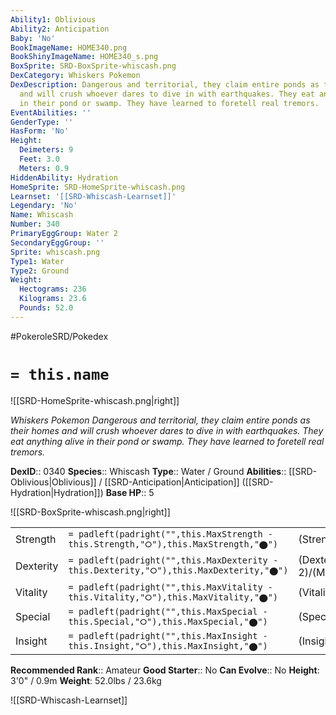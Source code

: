 ```yaml
---
Ability1: Oblivious
Ability2: Anticipation
Baby: 'No'
BookImageName: HOME340.png
BookShinyImageName: HOME340_s.png
BoxSprite: SRD-BoxSprite-whiscash.png
DexCategory: Whiskers Pokemon
DexDescription: Dangerous and territorial, they claim entire ponds as their homes
  and will crush whoever dares to dive in with earthquakes. They eat anything alive
  in their pond or swamp. They have learned to foretell real tremors.
EventAbilities: ''
GenderType: ''
HasForm: 'No'
Height:
  Deimeters: 9
  Feet: 3.0
  Meters: 0.9
HiddenAbility: Hydration
HomeSprite: SRD-HomeSprite-whiscash.png
Learnset: '[[SRD-Whiscash-Learnset]]'
Legendary: 'No'
Name: Whiscash
Number: 340
PrimaryEggGroup: Water 2
SecondaryEggGroup: ''
Sprite: whiscash.png
Type1: Water
Type2: Ground
Weight:
  Hectograms: 236
  Kilograms: 23.6
  Pounds: 52.0
---
```


#PokeroleSRD/Pokedex

# `= this.name`

![[SRD-HomeSprite-whiscash.png|right]]

*Whiskers Pokemon*
*Dangerous and territorial, they claim entire ponds as their homes and will crush whoever dares to dive in with earthquakes. They eat anything alive in their pond or swamp. They have learned to foretell real tremors.*

**DexID**:: 0340
**Species**:: Whiscash
**Type**:: Water / Ground
**Abilities**:: [[SRD-Oblivious|Oblivious]] / [[SRD-Anticipation|Anticipation]] ([[SRD-Hydration|Hydration]])
**Base HP**:: 5

![[SRD-BoxSprite-whiscash.png|right]]

|           |                                                                                        |                                          |
| --------- | -------------------------------------------------------------------------------------- | ---------------------------------------- |
| Strength  | `= padleft(padright("",this.MaxStrength - this.Strength,"⭘"),this.MaxStrength,"⬤")`    | (Strength::2)/(MaxStrength::5)   |
| Dexterity | `= padleft(padright("",this.MaxDexterity - this.Dexterity,"⭘"),this.MaxDexterity,"⬤")` | (Dexterity:: 2)/(MaxDexterity::4) |
| Vitality  | `= padleft(padright("",this.MaxVitality - this.Vitality,"⭘"),this.MaxVitality,"⬤")`    | (Vitality::2)/(MaxVitality::5)   |
| Special   | `= padleft(padright("",this.MaxSpecial - this.Special,"⭘"),this.MaxSpecial,"⬤")`       | (Special::2)/(MaxSpecial::5)     |
| Insight   | `= padleft(padright("",this.MaxInsight - this.Insight,"⭘"),this.MaxInsight,"⬤")`       | (Insight::2)/(MaxInsight::5)     |

**Recommended Rank**:: Amateur
**Good Starter**:: No
**Can Evolve**:: No
**Height**: 3'0" / 0.9m
**Weight**: 52.0lbs / 23.6kg

![[SRD-Whiscash-Learnset]]